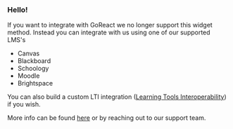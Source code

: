 ### Hello!

If you want to integrate with GoReact we no longer support this widget method. Instead you can integrate with us using one of our supported LMS's 

* Canvas
* Blackboard
* Schoology
* Moodle
* Brightspace

You can also build a custom LTI integration ([Learning Tools Interoperability](https://www.imsglobal.org/activity/learning-tools-interoperability)) if you wish.

More info can be found [here](https://help.goreact.com/hc/en-us/articles/360029175591) or by reaching out to our support team.
